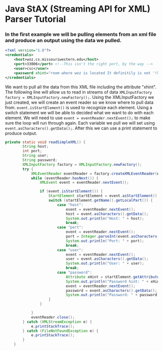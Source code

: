 # Java StAX (Streaming API for XML) Parser Tutorial

### In the first example we will be pulling elements from an xml file and produce an output using the data we pulled.

``` xml
<?xml version="1.0"?>
<credentials>
    <host>woz.cs.missouriwestern.edu</host>
    <port>33006</port> <!--This isn't the right port, by the way -->
    <user>csc</user>
    <password xhint="room where woz is located It definitily is not '!😈湯🦊🚴'">********</password>
</credentials>
```

We want to pull all the data from this XML file including the attribute "xhint". The following line will allow us to read in streams of data `XMLInputFactory factory = XMLInputFactory.newFactory();`. Using the XMLInputFactory we just created, we will create an event reader so we know where to pull data from. `event.isStartElement()` is used to recognize each element. Using a switch statement we will be able to decided what we want to do with each element. We will need to use `event = eventReader.nextEvent();` to make sure the loop will run through again. Each variable we pull we will set using `event.asCharacters().getData();`. After this we can use a print statement to produce output.

``` java
private static void readSimpleXML() {
        String host;
        int port;
        String user;
        String password;
        XMLInputFactory factory = XMLInputFactory.newFactory();
        try {
            XMLEventReader eventReader = factory.createXMLEventReader(new FileReader("zz_woz.xml"));
            while (eventReader.hasNext()) {
                XMLEvent event = eventReader.nextEvent();

                if (event.isStartElement()) {
                    StartElement startElement = event.asStartElement();
                    switch (startElement.getName().getLocalPart()) {
                        case "host":
                            event = eventReader.nextEvent();
                            host = event.asCharacters().getData();
                            System.out.println("Host: " + host);
                            break;
                        case "port":
                            event = eventReader.nextEvent();
                            port = Integer.parseInt(event.asCharacters().getData());
                            System.out.println("Port: " + port);
                            break;
                        case "user":
                            event = eventReader.nextEvent();
                            user = event.asCharacters().getData();
                            System.out.println("User: " + user);
                            break;
                        case "password":
                            Attribute xHint = startElement.getAttributeByName(new QName("xhint"));
                            System.out.println("Password hint: " + xHint.getValue());
                            event = eventReader.nextEvent();
                            password = event.asCharacters().getData();
                            System.out.println("Password: " + password);
                    }
                }

            }
            eventReader.close();
        } catch (XMLStreamException e) {
            e.printStackTrace();
        } catch (FileNotFoundException e) {
            e.printStackTrace();
        }
    }
 ```
 
 
